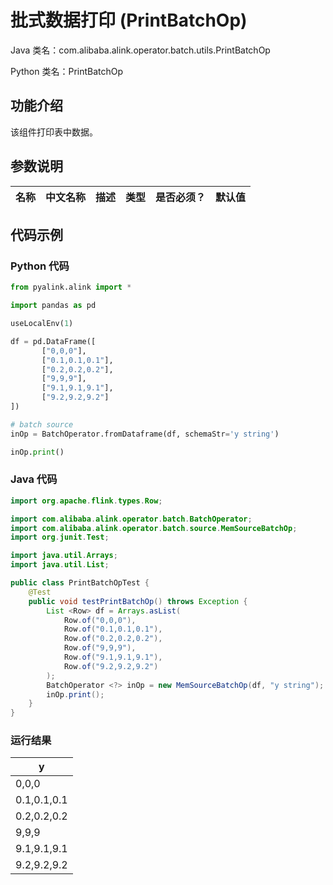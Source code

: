# 批式数据打印 (PrintBatchOp)
Java 类名：com.alibaba.alink.operator.batch.utils.PrintBatchOp

Python 类名：PrintBatchOp


## 功能介绍
该组件打印表中数据。

## 参数说明

| 名称 | 中文名称 | 描述 | 类型 | 是否必须？ | 默认值 |
| --- | --- | --- | --- | --- | --- |




## 代码示例
### Python 代码
```python
from pyalink.alink import *

import pandas as pd

useLocalEnv(1)

df = pd.DataFrame([
       ["0,0,0"],
       ["0.1,0.1,0.1"],
       ["0.2,0.2,0.2"],
       ["9,9,9"],
       ["9.1,9.1,9.1"],
       ["9.2,9.2,9.2"]
])

# batch source 
inOp = BatchOperator.fromDataframe(df, schemaStr='y string')

inOp.print()

```
### Java 代码
```java
import org.apache.flink.types.Row;

import com.alibaba.alink.operator.batch.BatchOperator;
import com.alibaba.alink.operator.batch.source.MemSourceBatchOp;
import org.junit.Test;

import java.util.Arrays;
import java.util.List;

public class PrintBatchOpTest {
	@Test
	public void testPrintBatchOp() throws Exception {
		List <Row> df = Arrays.asList(
			Row.of("0,0,0"),
			Row.of("0.1,0.1,0.1"),
			Row.of("0.2,0.2,0.2"),
			Row.of("9,9,9"),
			Row.of("9.1,9.1,9.1"),
			Row.of("9.2,9.2,9.2")
		);
		BatchOperator <?> inOp = new MemSourceBatchOp(df, "y string");
		inOp.print();
	}
}
```

### 运行结果

y|
|---|
0,0,0|
0.1,0.1,0.1|
0.2,0.2,0.2|
9,9,9|
9.1,9.1,9.1|
9.2,9.2,9.2|
